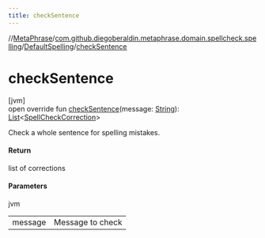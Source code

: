 ```yaml
---
title: checkSentence
---
```

//[MetaPhrase](../../../index.html)/[com.github.diegoberaldin.metaphrase.domain.spellcheck.spelling](../index.html)/[DefaultSpelling](index.html)/[checkSentence](check-sentence.html)



# checkSentence



[jvm]\
open override fun [checkSentence](check-sentence.html)(message: [String](https://kotlinlang.org/api/latest/jvm/stdlib/kotlin/-string/index.html)): [List](https://kotlinlang.org/api/latest/jvm/stdlib/kotlin.collections/-list/index.html)&lt;[SpellCheckCorrection](../../com.github.diegoberaldin.metaphrase.domain.spellcheck.data/-spell-check-correction/index.html)&gt;



Check a whole sentence for spelling mistakes.



#### Return



list of corrections



#### Parameters


jvm

| | |
|---|---|
| message | Message to check |





